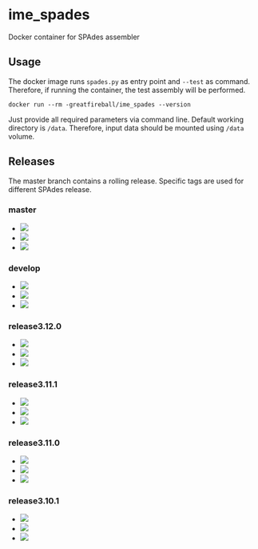 # ime_spades
Docker container for SPAdes assembler

## Usage

The docker image runs `spades.py` as entry point and `--test` as command.
Therefore, if running the container, the test assembly will be performed.

```
docker run --rm -greatfireball/ime_spades --version
```

Just provide all required parameters via command line.
Default working directory is `/data`.
Therefore, input data should be mounted using `/data` volume.

## Releases

The master branch contains a rolling release.
Specific tags are used for different SPAdes release.

### master
- [![](https://images.microbadger.com/badges/version/greatfireball/ime_spades:master.svg)](https://microbadger.com/images/greatfireball/ime_spades:master "Get your own version badge on microbadger.com")
- [![](https://images.microbadger.com/badges/commit/greatfireball/ime_spades:master.svg)](https://microbadger.com/images/greatfireball/ime_spades:master "Get your own commit badge on microbadger.com")
- [![](https://images.microbadger.com/badges/image/greatfireball/ime_spades:master.svg)](https://microbadger.com/images/greatfireball/ime_spades:master "Get your own image badge on microbadger.com")

### develop
- [![](https://images.microbadger.com/badges/version/greatfireball/ime_spades:develop.svg)](https://microbadger.com/images/greatfireball/ime_spades:develop "Get your own version badge on microbadger.com")
- [![](https://images.microbadger.com/badges/commit/greatfireball/ime_spades:develop.svg)](https://microbadger.com/images/greatfireball/ime_spades:develop "Get your own commit badge on microbadger.com")
- [![](https://images.microbadger.com/badges/image/greatfireball/ime_spades:develop.svg)](https://microbadger.com/images/greatfireball/ime_spades:develop "Get your own image badge on microbadger.com")

### release3.12.0
- [![](https://images.microbadger.com/badges/version/greatfireball/ime_spades:3.12.0.svg)](https://microbadger.com/images/greatfireball/ime_spades:3.12.0 "Get your own version badge on microbadger.com")
- [![](https://images.microbadger.com/badges/commit/greatfireball/ime_spades:3.12.0.svg)](https://microbadger.com/images/greatfireball/ime_spades:3.12.0 "Get your own commit badge on microbadger.com")
- [![](https://images.microbadger.com/badges/image/greatfireball/ime_spades:3.12.0.svg)](https://microbadger.com/images/greatfireball/ime_spades:3.12.0 "Get your own image badge on microbadger.com")

### release3.11.1
- [![](https://images.microbadger.com/badges/version/greatfireball/ime_spades:3.11.1.svg)](https://microbadger.com/images/greatfireball/ime_spades:3.11.1 "Get your own version badge on microbadger.com")
- [![](https://images.microbadger.com/badges/commit/greatfireball/ime_spades:3.11.1.svg)](https://microbadger.com/images/greatfireball/ime_spades:3.11.1 "Get your own commit badge on microbadger.com")
- [![](https://images.microbadger.com/badges/image/greatfireball/ime_spades:3.11.1.svg)](https://microbadger.com/images/greatfireball/ime_spades:3.11.1 "Get your own image badge on microbadger.com")

### release3.11.0
- [![](https://images.microbadger.com/badges/version/greatfireball/ime_spades:3.11.0.svg)](https://microbadger.com/images/greatfireball/ime_spades:3.11.0 "Get your own version badge on microbadger.com")
- [![](https://images.microbadger.com/badges/commit/greatfireball/ime_spades:3.11.0.svg)](https://microbadger.com/images/greatfireball/ime_spades:3.11.0 "Get your own commit badge on microbadger.com")
- [![](https://images.microbadger.com/badges/image/greatfireball/ime_spades:3.11.0.svg)](https://microbadger.com/images/greatfireball/ime_spades:3.11.0 "Get your own image badge on microbadger.com")

### release3.10.1
- [![](https://images.microbadger.com/badges/version/greatfireball/ime_spades:3.10.1.svg)](https://microbadger.com/images/greatfireball/ime_spades:3.10.1 "Get your own version badge on microbadger.com")
- [![](https://images.microbadger.com/badges/commit/greatfireball/ime_spades:3.10.1.svg)](https://microbadger.com/images/greatfireball/ime_spades:3.10.1 "Get your own commit badge on microbadger.com")
- [![](https://images.microbadger.com/badges/image/greatfireball/ime_spades:3.10.1.svg)](https://microbadger.com/images/greatfireball/ime_spades:3.10.1 "Get your own image badge on microbadger.com")

